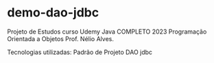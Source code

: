 # demo-dao-jdbc
Projeto de Estudos curso Udemy Java COMPLETO 2023 Programação Orientada a Objetos Prof. Nélio Alves.

Tecnologias utilizadas: Padrão de Projeto DAO jdbc
